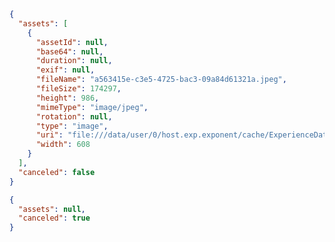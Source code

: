 <!-- When the user selects an image -->

```json
{
  "assets": [
    {
      "assetId": null,
      "base64": null,
      "duration": null,
      "exif": null,
      "fileName": "a563415e-c3e5-4725-bac3-09a84d61321a.jpeg",
      "fileSize": 174297,
      "height": 986,
      "mimeType": "image/jpeg",
      "rotation": null,
      "type": "image",
      "uri": "file:///data/user/0/host.exp.exponent/cache/ExperienceData/%2540anonymous%252FStickerSmash-8bb53f0c-5c37-4210-bc43-0aaee95fa084/ImagePicker/a563415e-c3e5-4725-bac3-09a84d61321a.jpeg",
      "width": 608
    }
  ],
  "canceled": false
}
```

<!-- When the user cancels the picker -->

```json
{
  "assets": null,
  "canceled": true
}
```